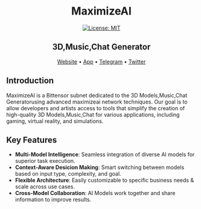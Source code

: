 <div align="center">

# **MaximizeAI** <!-- omit in toc -->

[![License: MIT](https://img.shields.io/badge/License-MIT-yellow.svg)](https://opensource.org/licenses/MIT) 

## 3D,Music,Chat Generator <!-- omit in toc -->

[Website](https://maximizeai.org/) • [App](https://maximizeai.org/playground) • [Telegram](https://t.me/Maximizeai) • [Twitter](https://x.com/Maximize_AI)
</div>


## Introduction

MaximizeAI is a Bittensor subnet dedicated to the 3D Models,Music,Chat Generatorusing advanced maximizeai network techniques. Our goal is to allow developers and artists access to tools that simplify the creation of high-quality 3D Models,Music,Chat for various applications, including gaming, virtual reality, and simulations.

## Key Features

- **Multi-Model Intelligence**: Seamless integration of diverse AI models for superior task execution.
- **Context-Aware Desicion Making**: Smart switching between models based on input type, complexity, and goal.
- **Flexible Architecture**: Easily customizable to specific business needs & scale across use cases.
- **Cross-Model Collaboration**: AI Models work together and share information to improve results.